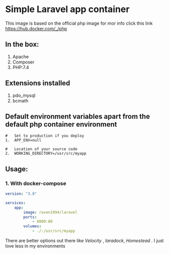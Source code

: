 # Simple Laravel app container

This image is based on the official php image for mor info click this link
https://hub.docker.com/_/php 

## In the box:
1.  Apache
2.  Composer
3.  PHP:7.4

## Extensions installed
1.  pdo_mysql
2.  bcmath

## Default environment variables apart from the default php container environment
```
#   Set to production if you deploy
1.  APP_ENV=null

#   Location of your source code
2.  WORKING_DIRECTORY=/usr/src/myapp
```
## Usage:
### 1.  With docker-compose
```yml
version: "3.8"

services: 
    app:
        image: raven1994/laravel
        ports: 
            - 8000:80
        volumes: 
            - ./:/usr/src/myapp
```

There are better options out there like *Velocity* , *laradock*, *Homestead* . I just love less in my environments

